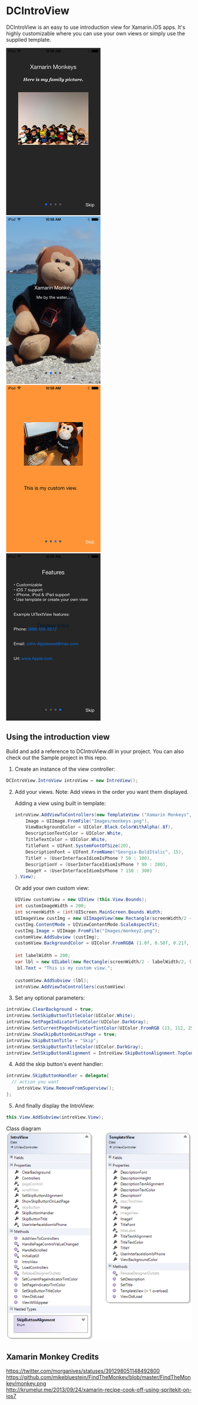 DCIntroView
===========

DCIntroView is an easy to use introduction view for Xamarin.iOS apps. It's highly customizable where you can use your own views or simply use the supplied template.

![iPodSmall](Screenshots/iPod_small.png)&nbsp;
![View1](Screenshots/MonkeyView1_small.png)&nbsp;
![View2](Screenshots/MonkeyView2_small.png )&nbsp;
![View3](Screenshots/MonkeyView3_small.png )

Using the introduction view
-------
Build and add a reference to DCIntroView.dll in your project. You can also check out the Sample project in this repo.

1. Create an instance of the view controller:
```csharp
DCIntroView.IntroView introView = new IntroView();
```

2. Add your views. Note: Add views in the order you want them displayed.

	Adding a view using built in template:
	```csharp
	introView.AddViewToControllers(new TemplateView ("Xamarin Monkeys", "Here is my family picture.") {
		Image = UIImage.FromFile("Images/monkeys.png"),
		ViewBackgroundColor = UIColor.Black.ColorWithAlpha(.8f),
		DescriptionTextColor = UIColor.White,
		TitleTextColor = UIColor.White,
		TitleFont = UIFont.SystemFontOfSize(20),
		DescriptionFont = UIFont.FromName("Georgia-BoldItalic", 15),
		TitleY = (UserInterfaceIdiomIsPhone ? 50 : 100),
		DescriptionY = (UserInterfaceIdiomIsPhone ? 90 : 200),
		ImageY = (UserInterfaceIdiomIsPhone ? 150 : 300)
	}.View);
	```

	Or add your own custom view:
	```csharp
	UIView customView = new UIView (this.View.Bounds);
	int customImageWidth = 200;
	int screenWidth = (int)UIScreen.MainScreen.Bounds.Width;
	UIImageView custImg = new UIImageView(new Rectangle(screenWidth/2 - customImageWidth/2, 100, customImageWidth, 200));
	custImg.ContentMode = UIViewContentMode.ScaleAspectFit;
	custImg.Image = UIImage.FromFile("Images/monkey2.png");
	customView.AddSubview (custImg);
	customView.BackgroundColor = UIColor.FromRGBA (1.0f, 0.58f, 0.21f, 1.0f);
	
	int labelWidth = 200;
	var lbl = new UILabel(new Rectangle(screenWidth/2 - labelWidth/2, ((int)custImg.Frame.Y+(int)custImg.Frame.Height + 30), labelWidth, 40));
	lbl.Text = "This is my custom view.";
	
	customView.AddSubview (lbl);
	introView.AddViewToControllers(customView)
	```

3. Set any optional parameters:
```csharp
introView.ClearBackground = true;
introView.SetSkipButtonTitleColor(UIColor.White);
introView.SetPageIndicatorTintColor(UIColor.DarkGray);
introView.SetCurrentPageIndicatorTintColor(UIColor.FromRGB (23, 112, 255));
introView.ShowSkipButtonOnLastPage = true;
introView.SkipButtonTitle = "Skip";
introView.SetSkipButtonTitleColor(UIColor.DarkGray);
introView.SetSkipButtonAlignment = IntroView.SkipButtonAlignment.TopCenter;
```

4. Add the skip button's event handler:
```csharp
introView.SkipButtonHandler = delegate{
  // action you want
	introView.View.RemoveFromSuperview();
};
```

5. And finally display the IntroView:
```csharp
this.View.AddSubview(introView.View);
```

Class diagram<br/>
![ClassDiagram](Screenshots/ClassDiagram.png)

Xamarin Monkey Credits
-------
https://twitter.com/morganives/statuses/391298051148492800<br/>
https://github.com/mikebluestein/FindTheMonkey/blob/master/FindTheMonkey/monkey.png<br/>
http://krumelur.me/2013/09/24/xamarin-recipe-cook-off-using-spritekit-on-ios7<br/>
